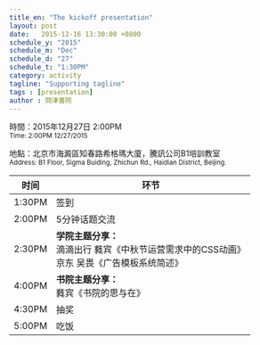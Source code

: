 ```yaml
---
title_en: "The kickoff presentation"
layout: post
date:   2015-12-16 13:30:00 +0800
schedule_y: "2015"
schedule_m: "Dec"
schedule_d: "27"
schedule_t: "1:30PM"
category: activity
tagline: "Supporting tagline"
tags : [presentation]
author : 問津書院
---
```



時間：2015年12月27日 2:00PM<br /><small class="c_t9">Time: 2:00PM 12/27/2015</small>

地點：北京市海澱區知春路希格瑪大廈，騰訊公司B1培訓教室<br /><small class="c_t9">Address: B1 Floor, Sigma Buiding, Zhichun Rd., Haidian District, Beijing.</small>

|时间|环节|
|-|-|
|1:30PM|签到|
|2:00PM|5分钟话题交流|
|2:30PM|**学院主题分享：**<br />滴滴出行 蕤宾《中秋节运营需求中的CSS动画》<br />京东 吴畏《广告模板系统简述》|
|4:00PM|**书院主题分享：**<br />蕤宾《书院的思与在》|
|4:30PM|抽奖|
|5:00PM|吃饭|
